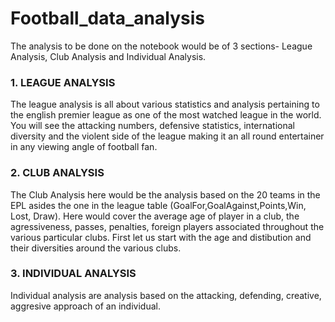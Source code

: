 # Football_data_analysis
The analysis to be done on the notebook would be of 3 sections- League Analysis, Club Analysis and Individual Analysis. 
### 1. LEAGUE ANALYSIS
The league analysis is all about various statistics and analysis pertaining to the english premier league as one of the most watched league in the world. You will see the attacking numbers, defensive statistics, international diversity and the violent side of the league making it an all round entertainer in any viewing angle of football fan.
### 2. CLUB ANALYSIS
The Club Analysis here would be the analysis based on the 20 teams in the EPL asides the one in the league table (GoalFor,GoalAgainst,Points,Win, Lost, Draw). Here would cover the average age of player in a club, the agressiveness, passes, penalties, foreign players associated throughout the various particular clubs. First let us start with the age and distibution and their diversities around the various clubs.
### 3. INDIVIDUAL ANALYSIS
Individual analysis are analysis based on the attacking, defending, creative, aggresive approach of an individual.

